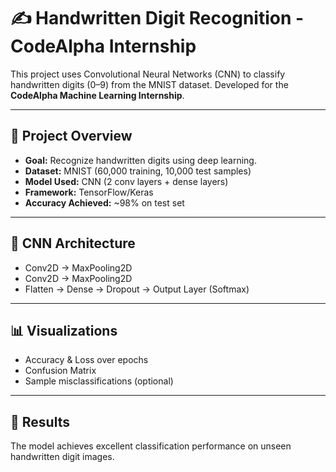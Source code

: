 # ✍️ Handwritten Digit Recognition - CodeAlpha Internship

This project uses Convolutional Neural Networks (CNN) to classify handwritten digits (0–9) from the MNIST dataset. Developed for the **CodeAlpha Machine Learning Internship**.

---

## 🚀 Project Overview

- **Goal:** Recognize handwritten digits using deep learning.
- **Dataset:** MNIST (60,000 training, 10,000 test samples)
- **Model Used:** CNN (2 conv layers + dense layers)
- **Framework:** TensorFlow/Keras
- **Accuracy Achieved:** ~98% on test set

---

## 🧠 CNN Architecture

- Conv2D → MaxPooling2D
- Conv2D → MaxPooling2D
- Flatten → Dense → Dropout → Output Layer (Softmax)

---

## 📊 Visualizations

- Accuracy & Loss over epochs
- Confusion Matrix
- Sample misclassifications (optional)

---

## 🧪 Results

The model achieves excellent classification performance on unseen handwritten digit images.
